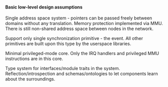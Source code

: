 #### Basic low-level design assumptions

Single address space system - pointers can be passed freely between domains without any translation.
Memory protection implemented via MMU.
There is still non-shared address space between nodes in the network.

Support only single synchronization primitive - the event.
All other primitives are built upon this type by the userspace libraries.

Minimal privileged-mode core.
Only the IRQ handlers and privileged MMU instructions are in this core.

Type system for interfaces/module traits in the system.
Reflection/introspection and schemas/ontologies to let components learn about the surroundings.

